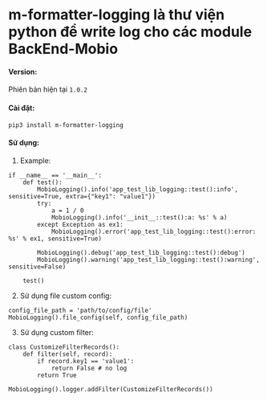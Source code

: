 # m-formatter-logging là thư viện python để write log cho các module BackEnd-Mobio

#### Version:
Phiên bản hiện tại `1.0.2`

#### Cài đặt:
`pip3 install m-formatter-logging`

#### Sử dụng:
1. Example:

```
if __name__ == '__main__':
    def test():
        MobioLogging().info('app_test_lib_logging::test():info', sensitive=True, extra={"key1": "value1"})
        try:
            a = 1 / 0
            MobioLogging().info('__init__::test():a: %s' % a)
        except Exception as ex1:
            MobioLogging().error('app_test_lib_logging::test():error: %s' % ex1, sensitive=True)

        MobioLogging().debug('app_test_lib_logging::test():debug')
        MobioLogging().warning('app_test_lib_logging::test():warning', sensitive=False)

    test()
```


2. Sử dụng file custom config:
```
config_file_path = 'path/to/config/file'
MobioLogging().file_config(self, config_file_path)
```


3. Sử dụng custom filter:
```
class CustomizeFilterRecords():
    def filter(self, record):
        if record.key1 == 'value1':
            return False # no log
        return True

MobioLogging().logger.addFilter(CustomizeFilterRecords())
```